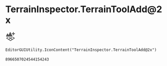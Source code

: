 # TerrainInspector.TerrainToolAdd@2x
![](/img/TerrainInspector.TerrainToolAdd@2x.png)

``` CSharp
EditorGUIUtility.IconContent("TerrainInspector.TerrainToolAdd@2x")
```
```
8966507024544154243
```
